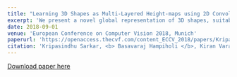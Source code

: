 ```yaml
---
title: "Learning 3D Shapes as Multi-Layered Height-maps using 2D Convolutional Networks"
excerpt: 'We present a novel global representation of 3D shapes, suitable for the application of 2D CNNs. We represent 3D shapes as multi-layered height maps (MLH) where at each grid location, we store multiple instances of height maps, thereby representing 3D shape detail that is hidden behind several layers of occlusion. We provide a novel view-merging method for combining view-dependent information (Eg. MLH descriptors) from multiple views. Because of the ability of using 2D CNNs, our method is highly memory efficient in terms of input resolution compared to the voxel-based input. Together with MLH descriptors, and our multi-view merging, we achieve the state-of-the-art result in classification on ModelNet dataset.'
date: 2018-09-01
venue: 'European Conference on Computer Vision 2018, Munich'
paperurl: 'https://openaccess.thecvf.com/content_ECCV_2018/papers/Kripasindhu_Sarkar_Learning_3D_shapes_ECCV_2018_paper.pdf'
citation: 'Kripasindhu Sarkar, <b> Basavaraj Hampiholi </b>, Kiran Varanasi, Didier Stricker (2018). &quot;Learning 3D Shapes as Multi-Layered Height-maps using 2D Convolutional Networks .&quot; <i>European Conference on Computer Vision 2018 1</i>'
---
```


[Download paper here](https://openaccess.thecvf.com/content_ECCV_2018/papers/Kripasindhu_Sarkar_Learning_3D_shapes_ECCV_2018_paper.pdf)
